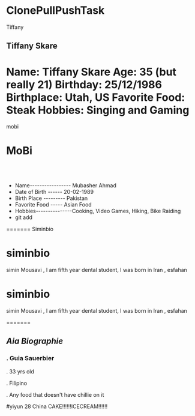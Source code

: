 # ClonePullPushTask
Tiffany

## **Tiffany Skare**

Name: Tiffany Skare
Age: 35 (but really 21)
Birthday: 25/12/1986
Birthplace: Utah, US
Favorite Food: Steak
Hobbies: Singing and Gaming
=======
mobi
<br>

# **MoBi** # 


<br>
<br>

* Name----------------- Mubasher Ahmad          
* Date of Birth ------ 20-02-1989
* Birth Place  --------- Pakistan
* Favorite Food ----- Asian Food
* Hobbies---------------Cooking, Video Games, Hiking, Bike Raiding 
* git add


=======
Siminbio
# siminbio
simin Mousavi , I am fifth year dental student, I was born in Iran , esfahan
# siminbio
simin Mousavi , I am fifth year dental student, I was born in Iran , esfahan


=======
## ***Aia Biographie***

### . Guia Sauerbier
. 33 yrs old

. Filipino

. Any food that doesn't have chillie on it


#yiyun
28
China
CAKE!!!!!!ICECREAM!!!!!!
 